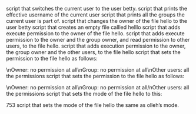 script that switches the current user to the user betty.
script that prints the effective username of the current user
 script that prints all the groups the current user is part of.
 script that changes the owner of the file hello to the user betty
script that creates an empty file callled helllo
script that adds execute permission to the owner of the file hello.
script that adds execute permission to the owner and the group owner, and read permission to other users, to the file hello.
script that adds execution permission to the owner, the group owner and the other users, to the file hello
script that sets the permission to the file hello as follows:

\nOwner: no permission at all\nGroup: no permission at all\nOther users: all the permissions
script that sets the permission to the file hello as follows:

\nOwner: no permission at all\nGroup: no permission at all/nOther users: all the permissions
script that sets the mode of the file hello to this:

753
 script that sets the mode of the file hello the same as olleh’s mode.
